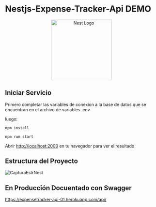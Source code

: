 # Nestjs-Expense-Tracker-Api DEMO
<p align="center">
  <img src="https://nestjs.com/img/logo-small.svg" width="200" alt="Nest Logo" />
</p>

## Iniciar Servicio

Primero completar las variables de conexion a la base de datos que se encuentran en el archivo de variables .env

luego:

```bash
npm install

npm run start

```

Abrir [http://localhost:2000](http://localhost:2000) en tu navegador para ver el resultado.


## Estructura del Proyecto

![CapturaEstrNest](https://user-images.githubusercontent.com/56938350/164096310-c07bb16a-fea2-4d14-810f-ebf4487445b1.PNG)


## En Producción Docuentado con Swagger

https://expensetracker-api-01.herokuapp.com/api/
